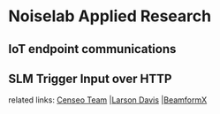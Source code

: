 # Noiselab Applied Research

## IoT endpoint communications

## SLM Trigger Input over HTTP

related links:
[Censeo Team](https://www.censeo.design)
|[Larson Davis](http://www.larsondavis.com/Products/NoiseMonitoringSystems)
|[BeamformX](https://www.optinav.com/beamformx-aeroacoustic-detector)
